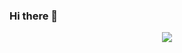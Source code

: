 ### Hi there 👋

<p align = "center"><img src = "https://github-widgetbox.vercel.app/api/profile?username=abrahampo1&data=followers,repositories,stars,commits"></p>
